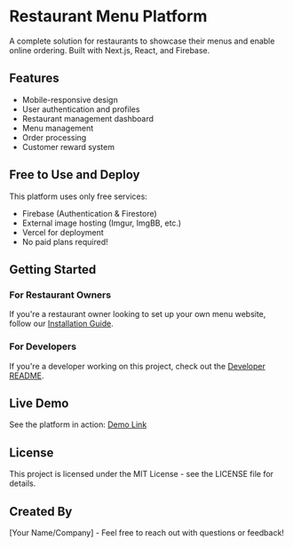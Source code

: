 # Restaurant Menu Platform

A complete solution for restaurants to showcase their menus and enable online ordering. Built with Next.js, React, and Firebase.

## Features

- Mobile-responsive design
- User authentication and profiles
- Restaurant management dashboard
- Menu management
- Order processing
- Customer reward system

## Free to Use and Deploy

This platform uses only free services:
- Firebase (Authentication & Firestore)
- External image hosting (Imgur, ImgBB, etc.)
- Vercel for deployment
- No paid plans required!

## Getting Started

### For Restaurant Owners

If you're a restaurant owner looking to set up your own menu website, follow our [Installation Guide](INSTALLATION_GUIDE.md).

### For Developers

If you're a developer working on this project, check out the [Developer README](DEVELOPER_README.md).

## Live Demo

See the platform in action: [Demo Link](https://restaurant-menu-platform-demo.vercel.app/)

## License

This project is licensed under the MIT License - see the LICENSE file for details.

## Created By

[Your Name/Company] - Feel free to reach out with questions or feedback! 